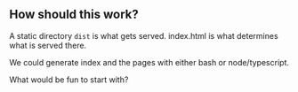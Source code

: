 
## How should this work?

A static directory `dist` is what gets served. index.html is what determines what is served there.

We could generate index and the pages with either bash or node/typescript.

What would be fun to start with?
